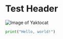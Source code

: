 # Test Header
![Image of Yaktocat](https://octodex.github.com/images/yaktocat.png)
```py
print("Hello, world!")
```
